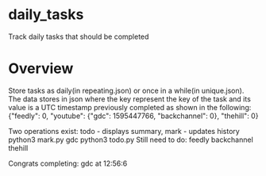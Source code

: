 # daily_tasks
Track daily tasks that should be completed

# Overview
Store tasks as daily(in repeating.json) or once in a while(in unique.json). The data stores in json where the key represent the key of the task and its value is a UTC timestamp previously completed as shown in the following:
{"feedly": 0, "youtube": {"gdc": 1595447766, "backchannel": 0}, "thehill": 0}

Two operations exist: todo - displays summary, mark - updates history
python3 mark.py gdc
python3 todo.py
Still need to do:
feedly
backchannel
thehill

Congrats completing:
gdc at 12:56:6
